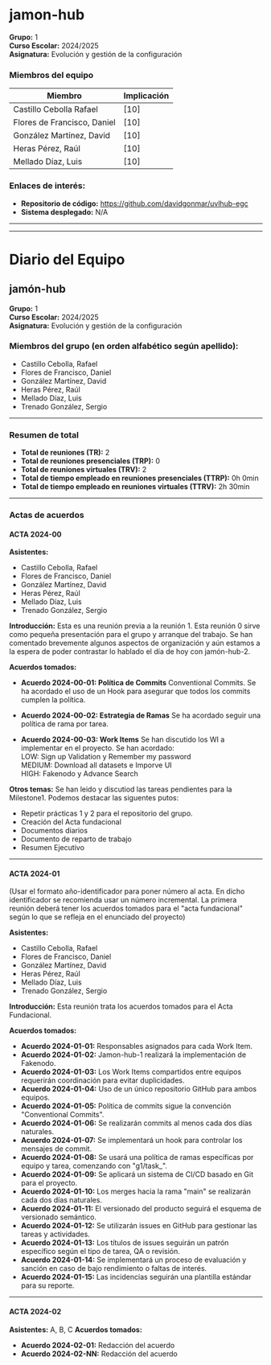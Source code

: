# jamon-hub

**Grupo:** 1    
**Curso Escolar:** 2024/2025    
**Asignatura:** Evolución y gestión de la configuración    

### Miembros del equipo
| **Miembro**                   | **Implicación** |
|-------------------------------|-----------------|
| Castillo Cebolla Rafael       | [10]            |
| Flores de Francisco, Daniel   | [10]            |
| González Martínez, David      | [10]            |
| Heras Pérez, Raúl             | [10]            |
| Mellado Díaz, Luis            | [10]            |



### Enlaces de interés:
- **Repositorio de código:** https://github.com/davidgonmar/uvlhub-egc
- **Sistema desplegado:** N/A

---------
---------

# Diario del Equipo

## jamón-hub

**Grupo:** 1     
**Curso Escolar:** 2024/2025    
**Asignatura:** Evolución y gestión de la configuración   

### Miembros del grupo (en orden alfabético según apellido):
- Castillo Cebolla, Rafael
- Flores de Francisco, Daniel
- González Martínez, David
- Heras Pérez, Raúl
- Mellado Díaz, Luis
- Trenado González, Sergio

---

### Resumen de total
- **Total de reuniones (TR):** 2
- **Total de reuniones presenciales (TRP):** 0
- **Total de reuniones virtuales (TRV):** 2
- **Total de tiempo empleado en reuniones presenciales (TTRP):** 0h 0min
- **Total de tiempo empleado en reuniones virtuales (TTRV):** 2h 30min

---

### Actas de acuerdos

#### ACTA 2024-00

**Asistentes:**

- Castillo Cebolla, Rafael
- Flores de Francisco, Daniel
- González Martínez, David
- Heras Pérez, Raúl
- Mellado Díaz, Luis
- Trenado González, Sergio

**Introducción:**
Esta es una reunión previa a la reunión 1. Esta reunión 0 sirve como pequeña presentación para el grupo y arranque del trabajo. Se han comentado brevemente algunos aspectos de organización y aún estamos a la espera de poder contrastar lo hablado el día de hoy con jamón-hub-2.

**Acuerdos tomados:**
- **Acuerdo 2024-00-01: Política de Commits** Conventional Commits. Se ha acordado el uso de un Hook para asegurar que todos los commits cumplen la política.

- **Acuerdo 2024-00-02: Estrategia de Ramas**
Se ha acordado seguir una política de rama por tarea.

- **Acuerdo 2024-00-03: Work Items**
Se han discutido los WI a implementar en el proyecto. Se han acordado:   
LOW: Sign up Validation y Remember my password     
MEDIUM: Download all datasets e Imporve UI      
HIGH: Fakenodo y Advance Search

**Otros temas:**
Se han leido y discutiod las tareas pendientes para la Milestone1. Podemos destacar las siguentes putos:
- Repetir prácticas 1 y 2 para el repositorio del grupo.
- Creación del Acta fundacional
- Documentos diarios
- Documento de reparto de trabajo
- Resumen Ejecutivo
---
#### ACTA 2024-01
(Usar el formato año-identificador para poner número al acta. En dicho identificador se recomienda usar un número incremental. La primera reunión deberá tener los acuerdos tomados para el "acta fundacional" según lo que se refleja en el enunciado del proyecto)

**Asistentes:**
- Castillo Cebolla, Rafael
- Flores de Francisco, Daniel
- González Martínez, David
- Heras Pérez, Raúl
- Mellado Díaz, Luis
- Trenado González, Sergio

**Introducción:**
Esta reunión trata los acuerdos tomados para el Acta Fundacional.

**Acuerdos tomados:**
- **Acuerdo 2024-01-01:** Responsables asignados para cada Work Item.
- **Acuerdo 2024-01-02:** Jamon-hub-1 realizará la implementación de Fakenodo.
- **Acuerdo 2024-01-03:** Los Work Items compartidos entre equipos requerirán coordinación para evitar duplicidades.
- **Acuerdo 2024-01-04:** Uso de un único repositorio GitHub para ambos equipos.
- **Acuerdo 2024-01-05:** Política de commits sigue la convención "Conventional Commits".
- **Acuerdo 2024-01-06:** Se realizarán commits al menos cada dos días naturales.
- **Acuerdo 2024-01-07:** Se implementará un hook para controlar los mensajes de commit.
- **Acuerdo 2024-01-08:** Se usará una política de ramas específicas por equipo y tarea, comenzando con "g1/task_".
- **Acuerdo 2024-01-09:** Se aplicará un sistema de CI/CD basado en Git para el proyecto.
- **Acuerdo 2024-01-10:** Los merges hacia la rama "main" se realizarán cada dos días naturales.
- **Acuerdo 2024-01-11:** El versionado del producto seguirá el esquema de versionado semántico.
- **Acuerdo 2024-01-12:** Se utilizarán issues en GitHub para gestionar las tareas y actividades.
- **Acuerdo 2024-01-13:** Los títulos de issues seguirán un patrón específico según el tipo de tarea, QA o revisión.
- **Acuerdo 2024-01-14:** Se implementará un proceso de evaluación y sanción en caso de bajo rendimiento o faltas de interés.
- **Acuerdo 2024-01-15:** Las incidencias seguirán una plantilla estándar para su reporte.
---

#### ACTA 2024-02

**Asistentes:** A, B, C
**Acuerdos tomados:**
- **Acuerdo 2024-02-01:** Redacción del acuerdo
- **Acuerdo 2024-02-NN:** Redacción del acuerdo
